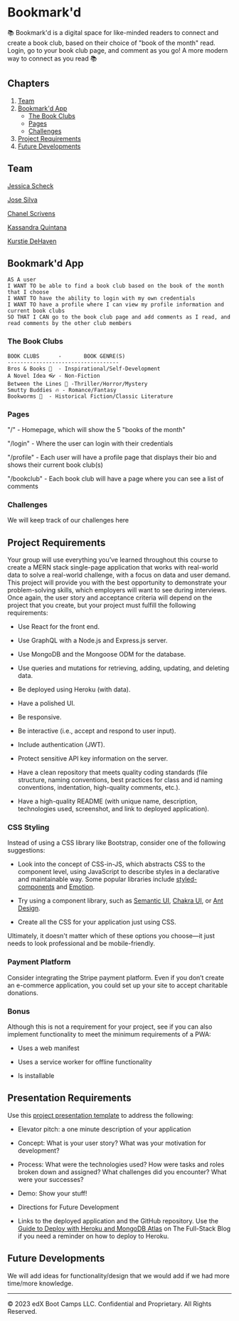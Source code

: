 # Bookmark'd

📚 Bookmark'd is a digital space for like-minded readers to connect and create a book club, based on their choice of "book of the month" read. Login, go to your book club page, and comment as you go! A more modern way to connect as you read 📚

## Chapters

1. [Team](#team)
2. [Bookmark'd App](#bookmarkd-app)
   - [The Book Clubs](#the-book-clubs)
   - [Pages](#pages)
   - [Challenges](#challenges)
3. [Project Requirements](#project-requirements)
4. [Future Developments](#future-developments)

## Team

[Jessica Scheck](https://github.com/Jessmica11)

[Jose Silva](https://github.com/Chepit00)

[Chanel Scrivens](https://github.com/Cscrivens)

[Kassandra Quintana](https://github.com/kassandraq)

[Kurstie DeHaven](https://github.com/kurstiedehaven)

## Bookmark'd App

```
AS A user
I WANT TO be able to find a book club based on the book of the month that I choose
I WANT TO have the ability to login with my own credentials
I WANT TO have a profile where I can view my profile information and current book clubs
SO THAT I CAN go to the book club page and add comments as I read, and read comments by the other club members
```

### The Book Clubs

```
BOOK CLUBS      -       BOOK GENRE(S)
-----------------------------------
Bros & Books 💪  - Inspirational/Self-Development
A Novel Idea 👓 - Non-Fiction
Between the Lines 🔪 -Thriller/Horror/Mystery
Smutty Buddies 🔥 - Romance/Fantasy
Bookworms 🐛  - Historical Fiction/Classic Literature
```

### Pages

"/" - Homepage, which will show the 5 "books of the month"

"/login" - Where the user can login with their credentials

"/profile" - Each user will have a profile page that displays their bio and shows their current book club(s)

"/bookclub" - Each book club will have a page where you can see a list of comments

### Challenges

We will keep track of our challenges here

## Project Requirements

Your group will use everything you’ve learned throughout this course to create a MERN stack single-page application that works with real-world data to solve a real-world challenge, with a focus on data and user demand. This project will provide you with the best opportunity to demonstrate your problem-solving skills, which employers will want to see during interviews. Once again, the user story and acceptance criteria will depend on the project that you create, but your project must fulfill the following requirements:

- Use React for the front end.

- Use GraphQL with a Node.js and Express.js server.

- Use MongoDB and the Mongoose ODM for the database.

- Use queries and mutations for retrieving, adding, updating, and deleting data.

- Be deployed using Heroku (with data).

- Have a polished UI.

- Be responsive.

- Be interactive (i.e., accept and respond to user input).

- Include authentication (JWT).

- Protect sensitive API key information on the server.

- Have a clean repository that meets quality coding standards (file structure, naming conventions, best practices for class and id naming conventions, indentation, high-quality comments, etc.).

- Have a high-quality README (with unique name, description, technologies used, screenshot, and link to deployed application).

### CSS Styling

Instead of using a CSS library like Bootstrap, consider one of the following suggestions:

- Look into the concept of CSS-in-JS, which abstracts CSS to the component level, using JavaScript to describe styles in a declarative and maintainable way. Some popular libraries include [styled-components](https://styled-components.com/) and [Emotion](https://emotion.sh/docs/introduction).

- Try using a component library, such as [Semantic UI](https://semantic-ui.com/), [Chakra UI](https://chakra-ui.com/), or [Ant Design](https://ant.design/).

- Create all the CSS for your application just using CSS.

Ultimately, it doesn't matter which of these options you choose&mdash;it just needs to look professional and be mobile-friendly.

### Payment Platform

Consider integrating the Stripe payment platform. Even if you don’t create an e-commerce application, you could set up your site to accept charitable donations.

### Bonus

Although this is not a requirement for your project, see if you can also implement functionality to meet the minimum requirements of a PWA:

- Uses a web manifest

- Uses a service worker for offline functionality

- Is installable

## Presentation Requirements

Use this [project presentation template](https://docs.google.com/presentation/d/10QaO9KH8HtUXj__81ve0SZcpO5DbMbqqQr4iPpbwKks/edit?usp=sharing) to address the following:

- Elevator pitch: a one minute description of your application

- Concept: What is your user story? What was your motivation for development?

- Process: What were the technologies used? How were tasks and roles broken down and assigned? What challenges did you encounter? What were your successes?

- Demo: Show your stuff!

- Directions for Future Development

- Links to the deployed application and the GitHub repository. Use the [Guide to Deploy with Heroku and MongoDB Atlas](https://coding-boot-camp.github.io/full-stack/mongodb/deploy-with-heroku-and-mongodb-atlas) on The Full-Stack Blog if you need a reminder on how to deploy to Heroku.

## Future Developments

We will add ideas for functionality/design that we would add if we had more time/more knowledge.

---

© 2023 edX Boot Camps LLC. Confidential and Proprietary. All Rights Reserved.

